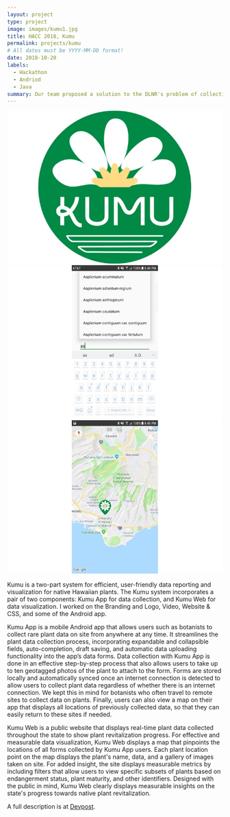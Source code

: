 ```yaml
---
layout: project
type: project
image: images/kumu1.jpg
title: HACC 2018, Kumu
permalink: projects/kumu
# All dates must be YYYY-MM-DD format!
date: 2018-10-20
labels:
  - Hackathon
  - Andriod
  - Java
summary: Our team proposed a solution to the DLNR's problem of collecting and reporting native Hawaiian plant data.
---
```


<div class="ui small rounded images">
  <img class="ui image" src="../images/kumu1.jpg">
  <img class="ui image" src="../images/kumu2.jpg">
  <img class="ui image" src="../images/kumu3.jpg">
</div>

Kumu is a two-part system for efficient, user-friendly data reporting and visualization for native Hawaiian plants.
The Kumu system incorporates a pair of two components: Kumu App for data collection, and Kumu Web for data visualization.
I worked on the Branding and Logo, Video, Website & CSS, and some of the Android app.

Kumu App is a mobile Android app that allows users such as botanists to collect rare plant data on site from anywhere at any time. It streamlines the plant data collection process, incorporating expandable and collapsible fields, auto-completion, draft saving, and automatic data uploading functionality into the app’s data forms. Data collection with Kumu App is done in an effective step-by-step process that also allows users to take up to ten geotagged photos of the plant to attach to the form. Forms are stored locally and automatically synced once an internet connection is detected to allow users to collect plant data regardless of whether there is an internet connection. We kept this in mind for botanists who often travel to remote sites to collect data on plants. Finally, users can also view a map on their app that displays all locations of previously collected data, so that they can easily return to these sites if needed.

Kumu Web is a public website that displays real-time plant data collected throughout the state to show plant revitalization progress. For effective and measurable data visualization, Kumu Web displays a map that pinpoints the locations of all forms collected by Kumu App users. Each plant location point on the map displays the plant's name, data, and a gallery of images taken on site. For added insight, the site displays measurable metrics by including filters that allow users to view specific subsets of plants based on endangerment status, plant maturity, and other identifiers. Designed with the public in mind, Kumu Web clearly displays measurable insights on the state's progress towards native plant revitalization.

A full description is at [Devpost](https://devpost.com/software/kumu).



